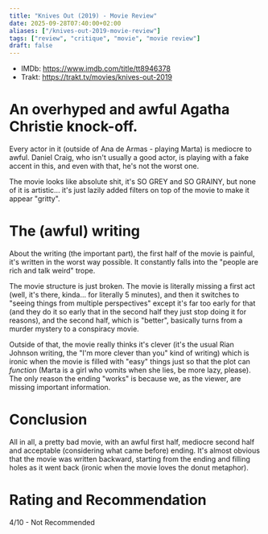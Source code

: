```yaml
---
title: "Knives Out (2019) - Movie Review"
date: 2025-09-28T07:40:00+02:00
aliases: ["/knives-out-2019-movie-review"]
tags: ["review", "critique", "movie", "movie review"]
draft: false
---
```


- IMDb: https://www.imdb.com/title/tt8946378
- Trakt: https://trakt.tv/movies/knives-out-2019


# An overhyped and awful Agatha Christie knock-off.


Every actor in it (outside of Ana de Armas - playing Marta) is mediocre to awful. Daniel Craig, who isn't usually a good actor, is playing with a fake accent in this, and even with that, he's not the worst one.

The movie looks like absolute shit, it's SO GREY and SO GRAINY, but none of it is artistic... it's just lazily added filters on top of the movie to make it appear "gritty".


# The (awful) writing

About the writing (the important part), the first half of the movie is painful, it's written in the worst way possible. It constantly falls into the "people are rich and talk weird" trope.

The movie structure is just broken. The movie is literally missing a first act (well, it's there, kinda... for literally 5 minutes), and then it switches to "seeing things from multiple perspectives" except it's far too early for that (and they do it so early that in the second half they just stop doing it for reasons), and the second half, which is "better", basically turns from a murder mystery to a conspiracy movie.

Outside of that, the movie really thinks it's clever (it's the usual Rian Johnson writing, the "I'm more clever than you" kind of writing) which is ironic when the movie is filled with "easy" things just so that the plot can *function* (Marta is a girl who vomits when she lies, be more lazy, please). The only reason the ending "works" is because we, as the viewer, are missing important information.


# Conclusion

All in all, a pretty bad movie, with an awful first half, mediocre second half and acceptable (considering what came before) ending. It's almost obvious that the movie was written backward, starting from the ending and filling holes as it went back (ironic when the movie loves the donut metaphor).


# Rating and Recommendation

4/10 - Not Recommended
